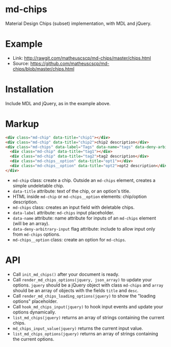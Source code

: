 # md-chips
Material Design Chips (subset) implementation, with MDL and jQuery.

# Example
* Link: http://rawgit.com/matheuscscp/md-chips/master/chips.html
* Source: https://github.com/matheuscscp/md-chips/blob/master/chips.html

# Installation
Include MDL and jQuery, as in the example above.

# Markup
```html
<div class="md-chip" data-title="chip1"></div>
<div class="md-chip" data-title="chip2">chip2 description</div>
<div class="md-chips" data-label="Tags" data-name="tags" data-deny-arbitrary-input>
  <div class="md-chip" data-title="tag1"></div>
  <div class="md-chip" data-title="tag2">tag2 description</div>
  <div class="md-chips__option" data-title="opt1"></div>
  <div class="md-chips__option" data-title="opt2">opt2 description</div>
</div>
```
* `md-chip` class: create a chip. Outside an `md-chips` element, creates a simple undeletable chip.
* `data-title` attribute: text of the chip, or an option's title.
* HTML inside `md-chip` or `md-chips__option` elements: chip/option description.
* `md-chips` class: creates an input field with deletable chips.
* `data-label` attribute: `md-chips` input placeholder.
* `data-name` attribute: name attribute for inputs of an `md-chips` element (will be an array).
* `data-deny-arbitrary-input` flag attribute: include to allow input only from `md-chips` options.
* `md-chips__option` class: create an option for `md-chips`.

# API
* Call `init_md_chips()` after your document is ready.
* Call `render_md_chips_options(jquery, json_array)` to update your options. `jquery` should be a jQuery object with class `md-chips` and `array` should be an array of objects with the fields `title` and `desc`.
* Call `render_md_chips_loading_options(jquery)` to show the "loading options" placeholder.
* Call `hook_md_chips_input(jquery)` to hook input events and update your options dynamically.
* `list_md_chips(jquery)` returns an array of strings containing the current chips.
* `md_chips_input_value(jquery)` returns the current input value.
* `list_md_chips_options(jquery)` returns an array of strings containing the current options.
